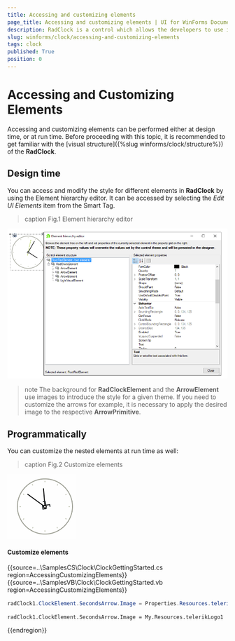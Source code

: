 ```yaml
---
title: Accessing and customizing elements
page_title: Accessing and customizing elements | UI for WinForms Documentation
description: RadClock is a control which allows the developers to use it in their applications to display time to the users.
slug: winforms/clock/accessing-and-customizing-elements
tags: clock
published: True
position: 0 
---
```


# Accessing and Customizing Elements
 
Accessing and customizing elements can be performed either at design time, or at run time. Before proceeding with this topic, it is recommended to get familiar with the [visual structure]({%slug winforms/clock/structure%}) of the __RadClock__.
      

## Design time

You can access and modify the style for different elements in __RadClock__ by using the Element hierarchy editor. It can be accessed by selecting the *Edit UI Elements* item from the Smart Tag.

>caption Fig.1 Element hierarchy editor

![clock-customizing-appearance-accessing-and-customizing-elements 001](images/clock-customizing-appearance-accessing-and-customizing-elements001.png)

>note The background for __RadClockElement__ and the __ArrowElement__ use images to introduce the style for a given theme. If you need to customize the arrows for example, it is necessary to apply the desired image to the respective __ArrowPrimitive__.

## Programmatically

You can customize the nested elements at run time as well:
>caption Fig.2 Customize elements

![clock-customizing-appearance-accessing-and-customizing-elements 002](images/clock-customizing-appearance-accessing-and-customizing-elements002.gif)

#### Customize elements 

{{source=..\SamplesCS\Clock\ClockGettingStarted.cs region=AccessingCustomizingElements}} 
{{source=..\SamplesVB\Clock\ClockGettingStarted.vb region=AccessingCustomizingElements}} 

````C#
radClock1.ClockElement.SecondsArrow.Image = Properties.Resources.telerikLogo1;

````
````VB.NET
radClock1.ClockElement.SecondsArrow.Image = My.Resources.telerikLogo1

````

{{endregion}} 
 
